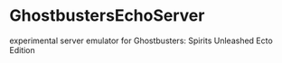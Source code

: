 # GhostbustersEchoServer
experimental server emulator for Ghostbusters: Spirits Unleashed Ecto Edition
